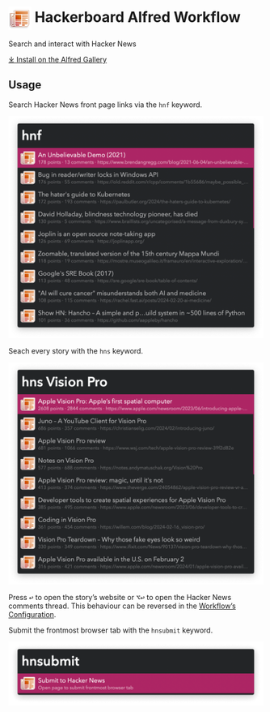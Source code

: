 # <img src='Workflow/icon.png' width='45' align='center' alt='icon'> Hackerboard Alfred Workflow

Search and interact with Hacker News

[⤓ Install on the Alfred Gallery](https://alfred.app/workflows/vitor/hackerboard)

## Usage

Search Hacker News front page links via the `hnf` keyword.

![Hacker News front page links](Workflow/images/about/hnf.png)

Seach every story with the `hns` keyword.

![Searching Hacker News links](Workflow/images/about/hns.png)

Press <kbd>↩&#xFE0E;</kbd> to open the story’s website or <kbd>⌥</kbd><kbd>↩&#xFE0E;</kbd> to open the Hacker News comments thread. This behaviour can be reversed in the [Workflow’s Configuration](https://www.alfredapp.com/help/workflows/user-configuration/).

Submit the frontmost browser tab with the `hnsubmit` keyword.

![Submit to Hacker News](Workflow/images/about/hnsubmit.png)
